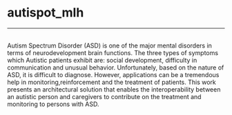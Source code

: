 # autispot_mlh
<hr>
<br>
Autism Spectrum Disorder (ASD) is one of the major mental disorders in terms of neurodevelopment brain functions. The three types of symptoms which Autistic patients exhibit are: social development, difficulty in communication and unusual behavior. Unfortunately, based on the nature of ASD, it is difficult to diagnose. However, applications can be a tremendous help in monitoring,reinforcement and the treatment of patients. This work presents an architectural solution that enables the interoperability between an autistic person and caregivers to contribute on the treatment and monitoring to persons with ASD.
